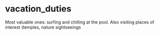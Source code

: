 # vacation_duties
Most valuable ones: surfing and chilling at the pool.
Also visiting places of interest (temples, nature sightseeings
